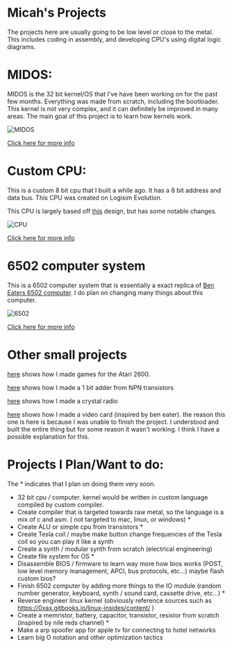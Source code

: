 # Micah's Projects

The projects here are usually going to be low level or close to the metal. This includes coding in assembly, and developing CPU's using digital logic diagrams.

# MIDOS:

MIDOS is the 32 bit kernel/OS that I've have been working on for the past few months. Everything was made from scratch, including the bootloader. This kernel is not very complex, and it can definitely be improved in many areas. The main goal of this project is to learn how kernels work. 

![MIDOS](/PortalImages/MIDOS.png)

[Click here for more info](/MIDOS/MIDOSEntry.md)

# Custom CPU:

This is a custom 8 bit cpu that I built a while ago. It has a 8 bit address and data bus. This CPU was created on Logisim Evolution. 

This CPU is largely based off [this](http://www.buthowdoitknow.com/but_how_do_it_know_cpu_model.html) design, but has some notable changes.

![CPU](/PortalImages/CPU.jpeg)

[Click here for more info](/CPU/CustomCPUEntry.md) 

# 6502 computer system

This is a 6502 computer system that is essentially a exact replica of [Ben Eaters 6502 computer](https://youtu.be/LnzuMJLZRdU). I do plan on changing many things about this computer.

![6502](/PortalImages/IMG_0361.jpeg)

[Click here for more info](/6502Computer/6502ComputerEntry.md)

# Other small projects

[here](/SmallProjects/Atari2600) shows how I made games for the Atari 2600.

[here](/SmallProjects/LogicGates.md) shows how I made a 1 bit adder from NPN transistors

[here](/SmallProjects/Radio.md) shows how I made a crystal radio

[here](/SmallProjects/VideoCard.md) shows how I made a video card (inspired by ben eater). the reason this one is here is because I was unable to finish the project. I understood and built the entire thing but for some reason it wasn't working. I think I have a possible explanation for this. 

# Projects I Plan/Want to do:

The * indicates that I plan on doing them very soon.

- 32 bit cpu / computer. kernel would be written in custom language compiled by custom compiler.
- Create compiler that is targeted towards raw metal, so the language is a mix of c and asm. ( not targeted to mac, linux, or windows) *
- Create ALU or simple cpu from transistors *
- Create Tesla coil / maybe make button change frequencies of the Tesla coil so you can play it like a synth
- Create a synth / modular synth from scratch (electrical engineering) 
- Create file system for OS *
- Disassemble BIOS / firmware to learn way more how bios works (POST, low level memory management, APCI, bus protocols, etc…) maybe flash custom bios?
- Finish 6502 computer by adding more things to the IO module (random number generator, keyboard, synth / sound card, cassette drive, etc…) *
- Reverse engineer linux kernel (obviously reference sources such as https://0xax.gitbooks.io/linux-insides/content/ )
- Create a memristor, battery, capacitor, transistor, resistor from scratch (inspired by nile reds channel) *
- Make a arp spoofer app for apple tv for connecting to hotel networks
- Learn big O notation and other optimization tactics 


